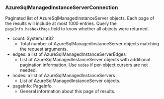 ### AzureSqlManagedInstanceServerConnection
Paginated list of AzureSqlManagedInstanceServer objects. Each page of the results will include at most 1000 entries. Query the `pageInfo.hasNextPage` field to know whether all objects were returned.

- count: System.Int32
  - Total number of AzureSqlManagedInstanceServer objects matching the request arguments.
- edges: a list of AzureSqlManagedInstanceServerEdges
  - List of AzureSqlManagedInstanceServer objects with additional pagination information. Use `nodes` if per-object cursors are not needed.
- nodes: a list of AzureSqlManagedInstanceServers
  - List of AzureSqlManagedInstanceServer objects.
- pageInfo: PageInfo
  - General information about this page of results.
